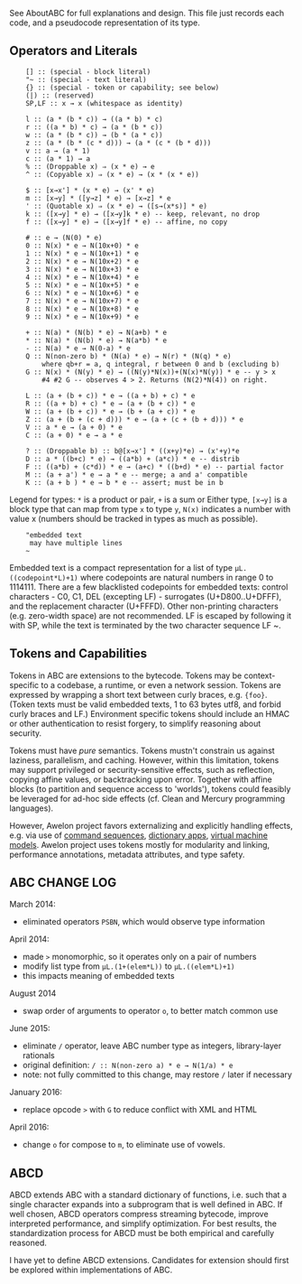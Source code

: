 
See AboutABC for full explanations and design. This file just records each code, and a pseudocode representation of its type.

## Operators and Literals

        [] :: (special - block literal)
        "~ :: (special - text literal)
        {} :: (special - token or capability; see below)
        (|) :: (reserved)
        SP,LF :: x → x (whitespace as identity)

        l :: (a * (b * c)) → ((a * b) * c)
        r :: ((a * b) * c) → (a * (b * c))
        w :: (a * (b * c)) → (b * (a * c))
        z :: (a * (b * (c * d))) → (a * (c * (b * d)))
        v :: a → (a * 1)
        c :: (a * 1) → a
        % :: (Droppable x) ⇒ (x * e) → e
        ^ :: (Copyable x) ⇒ (x * e) → (x * (x * e))

        $ :: [x→x'] * (x * e) → (x' * e)
        m :: [x→y] * ([y→z] * e) → [x→z] * e
        ' :: (Quotable x) ⇒ (x * e) → ([s→(x*s)] * e)
        k :: ([x→y] * e) → ([x→y]k * e) -- keep, relevant, no drop
        f :: ([x→y] * e) → ([x→y]f * e) -- affine, no copy

        # :: e → (N(0) * e)
        0 :: N(x) * e → N(10x+0) * e
        1 :: N(x) * e → N(10x+1) * e
        2 :: N(x) * e → N(10x+2) * e
        3 :: N(x) * e → N(10x+3) * e
        4 :: N(x) * e → N(10x+4) * e
        5 :: N(x) * e → N(10x+5) * e
        6 :: N(x) * e → N(10x+6) * e
        7 :: N(x) * e → N(10x+7) * e
        8 :: N(x) * e → N(10x+8) * e
        9 :: N(x) * e → N(10x+9) * e

        + :: N(a) * (N(b) * e) → N(a+b) * e
        * :: N(a) * (N(b) * e) → N(a*b) * e
        - :: N(a) * e → N(0-a) * e
        Q :: N(non-zero b) * (N(a) * e) → N(r) * (N(q) * e)
            where qb+r = a, q integral, r between 0 and b (excluding b)
        G :: N(x) * (N(y) * e) → ((N(y)*N(x))+(N(x)*N(y)) * e -- y > x
            #4 #2 G -- observes 4 > 2. Returns (N(2)*N(4)) on right.

        L :: (a + (b + c)) * e → ((a + b) + c) * e
        R :: ((a + b) + c) * e → (a + (b + c)) * e
        W :: (a + (b + c)) * e → (b + (a + c)) * e
        Z :: (a + (b + (c + d))) * e → (a + (c + (b + d))) * e
        V :: a * e → (a + 0) * e
        C :: (a + 0) * e → a * e

        ? :: (Droppable b) :: b@[x→x'] * ((x+y)*e) → (x'+y)*e
        D :: a * ((b+c) * e) → ((a*b) + (a*c)) * e -- distrib
        F :: ((a*b) + (c*d)) * e → (a+c) * ((b+d) * e) -- partial factor
        M :: (a + a') * e → a * e -- merge; a and a' compatible
        K :: (a + b ) * e → b * e -- assert; must be in b


Legend for types: `*` is a product or pair, `+` is a sum or Either type, `[x→y]` is a block type that can map from type `x` to type `y`, `N(x)` indicates a number with value x (numbers should be tracked in types as much as possible). 

        "embedded text
         may have multiple lines
        ~

Embedded text is a compact representation for a list of type `μL.((codepoint*L)+1)` where codepoints are natural numbers in range 0 to 1114111. There are a few blacklisted codepoints for embedded texts: control characters - C0, C1, DEL (excepting LF) - surrogates (U+D800..U+DFFF), and the replacement character (U+FFFD). Other non-printing characters (e.g. zero-width space) are not recommended. LF is escaped by following it with SP, while the text is terminated by the two character sequence LF ~.

## Tokens and Capabilities

Tokens in ABC are extensions to the bytecode. Tokens may be context-specific to a codebase, a runtime, or even a network session. Tokens are expressed by wrapping a short text between curly braces, e.g. `{foo}`. (Token texts must be valid embedded texts, 1 to 63 bytes utf8, and forbid curly braces and LF.) Environment specific tokens should include an HMAC or other authentication to resist forgery, to simplify reasoning about security.

Tokens must have *pure* semantics. Tokens mustn't constrain us against laziness, parallelism, and caching. However, within this limitation, tokens may support privileged or security-sensitive effects, such as reflection, copying affine values, or backtracking upon error. Together with affine blocks (to partition and sequence access to 'worlds'), tokens could feasibly be leveraged for ad-hoc side effects (cf. Clean and Mercury programming languages). 

However, Awelon project favors externalizing and explicitly handling effects, e.g. via use of [command sequences](CommandLine.md), [dictionary apps](ApplicationModel.md), [virtual machine models](NetworkModel.md). Awelon project uses tokens mostly for modularity and linking, performance annotations, metadata attributes, and type safety. 

## ABC CHANGE LOG

March 2014: 
* eliminated operators `PSBN`, which would observe type information

April 2014: 
* made `>` monomorphic, so it operates only on a pair of numbers
* modify list type from `µL.(1+(elem*L))` to `µL.((elem*L)+1)`
 * this impacts meaning of embedded texts

August 2014
* swap order of arguments to operator `o`, to better match common use

June 2015:
* eliminate `/` operator, leave ABC number type as integers, library-layer rationals
 * original definition: `/ :: N(non-zero a) * e → N(1/a) * e`
 * note: not fully committed to this change, may restore `/` later if necessary

January 2016:
* replace opcode `>` with `G` to reduce conflict with XML and HTML

April 2016:
* change `o` for compose to `m`, to eliminate use of vowels.

## ABCD

ABCD extends ABC with a standard dictionary of functions, i.e. such that a single character expands into a subprogram that is well defined in ABC. If well chosen, ABCD operators compress streaming bytecode, improve interpreted performance, and simplify optimization. For best results, the standardization process for ABCD must be both empirical and carefully reasoned.

I have yet to define ABCD extensions. Candidates for extension should first be explored within implementations of ABC.
